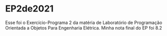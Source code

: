 # EP2de2021
Esse foi o Exercício-Programa 2 da matéria de Laboratório de Programação Orientada a Objetos Para Engenharia Elétrica.
Minha nota final do EP foi 8.2
